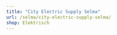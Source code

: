 ```yaml
---
title: "City Electric Supply Selma"
url: /selma/city-electric-supply-selma/
shop: Elektrisch
---
```


